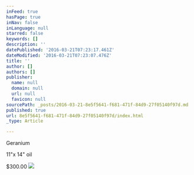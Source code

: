 ```yaml
---
inFeed: true
hasPage: true
inNav: false
inLanguage: null
starred: false
keywords: []
description: ''
datePublished: '2016-03-21T07:23:17.461Z'
dateModified: '2016-03-21T07:23:07.476Z'
title: ''
author: []
authors: []
publisher:
  name: null
  domain: null
  url: null
  favicon: null
sourcePath: _posts/2016-03-21-8e5f5641-f681-471f-84d9-27f05140f97d.md
published: true
url: 8e5f5641-f681-471f-84d9-27f05140f97d/index.html
_type: Article

---
```

Geranium

11"x 14" oil

$300.00
![](https://the-grid-user-content.s3-us-west-2.amazonaws.com/58d39295-c8f2-42df-82fd-4a33c8ab15e3.jpg)